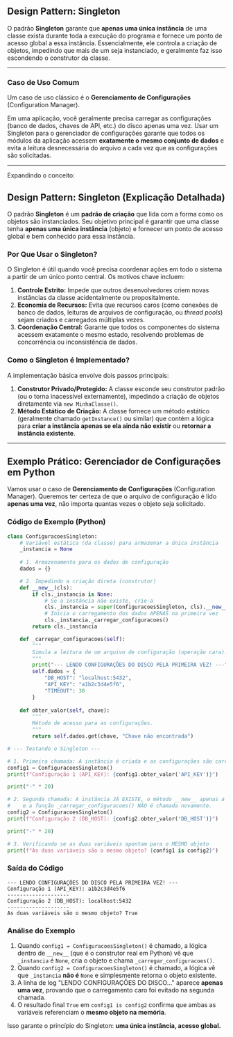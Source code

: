 ## Design Pattern: Singleton

O padrão **Singleton** garante que **apenas uma única instância** de uma classe exista durante toda a execução do programa e fornece um ponto de acesso global a essa instância. Essencialmente, ele controla a criação de objetos, impedindo que mais de um seja instanciado, e geralmente faz isso escondendo o construtor da classe.

---

### Caso de Uso Comum

Um caso de uso clássico é o **Gerenciamento de Configurações** (Configuration Manager).

Em uma aplicação, você geralmente precisa carregar as configurações (banco de dados, chaves de API, etc.) do disco apenas uma vez. Usar um Singleton para o gerenciador de configurações garante que todos os módulos da aplicação acessem **exatamente o mesmo conjunto de dados** e evita a leitura desnecessária do arquivo a cada vez que as configurações são solicitadas.

---

Expandindo o conceito:


## Design Pattern: Singleton (Explicação Detalhada)

O padrão **Singleton** é um **padrão de criação** que lida com a forma como os objetos são instanciados. Seu objetivo principal é garantir que uma classe tenha **apenas uma única instância** (objeto) e fornecer um ponto de acesso global e bem conhecido para essa instância.

### Por Que Usar o Singleton?

O Singleton é útil quando você precisa coordenar ações em todo o sistema a partir de um único ponto central. Os motivos chave incluem:

1.  **Controle Estrito:** Impede que outros desenvolvedores criem novas instâncias da classe acidentalmente ou propositalmente.
2.  **Economia de Recursos:** Evita que recursos caros (como conexões de banco de dados, leituras de arquivos de configuração, ou *thread pools*) sejam criados e carregados múltiplas vezes.
3.  **Coordenação Central:** Garante que todos os componentes do sistema acessem exatamente o mesmo estado, resolvendo problemas de concorrência ou inconsistência de dados.

### Como o Singleton é Implementado?

A implementação básica envolve dois passos principais:

1.  **Construtor Privado/Protegido:** A classe esconde seu construtor padrão (ou o torna inacessível externamente), impedindo a criação de objetos diretamente via `new MinhaClasse()`.
2.  **Método Estático de Criação:** A classe fornece um método estático (geralmente chamado `getInstance()` ou similar) que contém a lógica para **criar a instância apenas se ela ainda não existir** ou **retornar a instância existente**.

-----

## Exemplo Prático: Gerenciador de Configurações em Python

Vamos usar o caso de **Gerenciamento de Configurações** (Configuration Manager). Queremos ter certeza de que o arquivo de configuração é lido **apenas uma vez**, não importa quantas vezes o objeto seja solicitado.

### Código de Exemplo (Python)

```python
class ConfiguracoesSingleton:
    # Variável estática (da classe) para armazenar a única instância
    _instancia = None
    
    # 1. Armazenamento para os dados de configuração
    dados = {}

    # 2. Impedindo a criação direta (construtor)
    def __new__(cls):
        if cls._instancia is None:
            # Se a instância não existe, crie-a
            cls._instancia = super(ConfiguracoesSingleton, cls).__new__(cls)
            # Inicia o carregamento dos dados APENAS na primeira vez
            cls._instancia._carregar_configuracoes()
        return cls._instancia

    def _carregar_configuracoes(self):
        """
        Simula a leitura de um arquivo de configuração (operação cara).
        """
        print("--- LENDO CONFIGURAÇÕES DO DISCO PELA PRIMEIRA VEZ! ---")
        self.dados = {
            "DB_HOST": "localhost:5432",
            "API_KEY": "a1b2c3d4e5f6",
            "TIMEOUT": 30
        }
    
    def obter_valor(self, chave):
        """
        Método de acesso para as configurações.
        """
        return self.dados.get(chave, "Chave não encontrada")

# --- Testando o Singleton ---

# 1. Primeira chamada: A instância é criada e as configurações são carregadas
config1 = ConfiguracoesSingleton()
print(f"Configuração 1 (API_KEY): {config1.obter_valor('API_KEY')}")

print("-" * 20)

# 2. Segunda chamada: A instância JÁ EXISTE, o método __new__ apenas a retorna,
#    e a função _carregar_configuracoes() NÃO é chamada novamente.
config2 = ConfiguracoesSingleton()
print(f"Configuração 2 (DB_HOST): {config2.obter_valor('DB_HOST')}")

print("-" * 20)

# 3. Verificando se as duas variáveis apontam para o MESMO objeto
print(f"As duas variáveis são o mesmo objeto? {config1 is config2}")
```

### Saída do Código

```
--- LENDO CONFIGURAÇÕES DO DISCO PELA PRIMEIRA VEZ! ---
Configuração 1 (API_KEY): a1b2c3d4e5f6
--------------------
Configuração 2 (DB_HOST): localhost:5432
--------------------
As duas variáveis são o mesmo objeto? True
```

### Análise do Exemplo

1.  Quando `config1 = ConfiguracoesSingleton()` é chamado, a lógica dentro de `__new__` (que é o construtor real em Python) vê que `_instancia` é `None`, cria o objeto e chama `_carregar_configuracoes()`.
2.  Quando `config2 = ConfiguracoesSingleton()` é chamado, a lógica vê que `_instancia` **não é** `None` e simplesmente retorna o objeto existente.
3.  A linha de log "LENDO CONFIGURAÇÕES DO DISCO..." aparece **apenas uma vez**, provando que o carregamento caro foi evitado na segunda chamada.
4.  O resultado final `True` em `config1 is config2` confirma que ambas as variáveis referenciam o **mesmo objeto na memória**.

Isso garante o princípio do Singleton: **uma única instância, acesso global.**